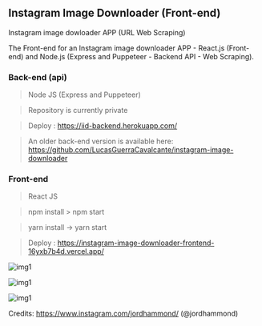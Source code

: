 ## Instagram Image Downloader (Front-end)

Instagram image dowloader APP (URL Web Scraping)

The Front-end for an Instagram image downloader APP - React.js (Front-end) and Node.js (Express and Puppeteer - Backend API - Web Scraping).

### Back-end (api)
> Node JS (Express and Puppeteer)

> Repository is currently private

> Deploy : https://iid-backend.herokuapp.com/

> An older back-end version is available here: https://github.com/LucasGuerraCavalcante/instagram-image-downloader

### Front-end
> React JS 

> npm install > npm start

> yarn install -> yarn start

> Deploy : https://instagram-image-downloader-frontend-16yxb7b4d.vercel.app/

![img1](https://i.imgur.com/tNwJUld.png)

![img1](https://i.imgur.com/VzYBA4N.png)

![img1](https://i.imgur.com/mlKBj64.png)

Credits: https://www.instagram.com/jordhammond/ (@jordhammond)
